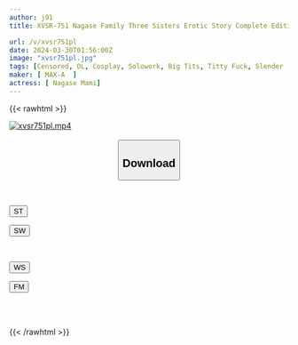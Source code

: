 ```yaml
---
author: j91
title: XVSR-751 Nagase Family Three Sisters Erotic Story Complete Edition Asami Nagase

url: /v/xvsr751pl
date: 2024-03-30T01:56:00Z
image: "xvsr751pl.jpg"
tags: [Censored, OL, Cosplay, Solowork, Big Tits, Titty Fuck, Slender	]
maker: [ MAX-A  ]
actress: [ Nagase Mami]
---
```



{{< rawhtml >}}

<div class="video" data-videoid="GQ4XYAr6ZlT1JBa">
    <a href="javascript:;">
        <img src="/v/xvsr751pl/xvsr751pl.jpg" width="WIDTH" height="HEIGHT" alt="xvsr751pl.mp4" loading="lazy">
    </a>
</div>

<script type="text/javascript" src="https://j91.asia/asset/on-demand-st.js"></script>

<br>
  <link rel="stylesheet" href="https://j91.asia/asset/bs5.css">
  
  <center>
  <button class="btn btn-primary" type="button" data-bs-toggle="collapse" data-bs-target=".multi-collapse" aria-expanded="false" aria-controls="multiCollapseExample1 multiCollapseExample2"><h2>Download</h2></button></center>
</p>
<div class="row">
  <div class="col">
    <div class="collapse multi-collapse" id="multiCollapseExample1">
      <div class="card card-body">
	      	      <br>
<div class="buttons">  
<p><a href="https://streamtape.to/v/GQ4XYAr6ZlT1JBa" target="_blank"><button class="btn-hover color-3"><i class="fa fa-download"></i> ST</button></a></p>
<p><a href="https://asnwish.com/g2k9fmpsgq9x" target="_blank"><button class="btn-hover color-2"><i class="fa fa-download"></i> SW</button></a></p></div>
    </div>
  </div>
</div>
  <div class="col">
    <div class="collapse multi-collapse" id="multiCollapseExample2">
      <div class="card card-body">
	      <br>
<div class="buttons">
<p><a href="https://wolfstream.tv/w2hvpw9y74c0"><button class="btn-hover color-9"><i class="fa fa-download"></i> WS</button></a></p>
<p><a href="https://filemoon.sx/d/r8kkqcbbgh03"><button class="btn-hover color-8"><i class="fa fa-download"></i> FM</button></a></p></div>
<br><br>
      </div>
    </div>
  </div>
</div>

{{< /rawhtml >}}
